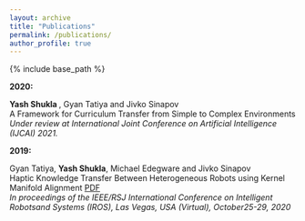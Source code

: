 ```yaml
---
layout: archive
title: "Publications"
permalink: /publications/
author_profile: true
---
```

{% include base_path %}

<b> 2020: </b>


<b> Yash Shukla </b>, Gyan Tatiya and Jivko Sinapov <br>
A Framework for Curriculum Transfer from Simple to Complex Environments<br>
<i> Under review at International Joint Conference on Artificial Intelligence (IJCAI) 2021. </i>


<b> 2019: </b>


Gyan Tatiya, <b>Yash Shukla</b>, Michael Edegware and Jivko Sinapov <br>
Haptic Knowledge Transfer Between Heterogeneous Robots using Kernel Manifold Alignment [PDF](http://shukla-yash.github.io/files/IROS_2020.pdf)<br>
<i>In proceedings of the IEEE/RSJ International Conference on Intelligent Robotsand Systems (IROS), Las Vegas, USA (Virtual), October25-29, 2020
</i>
